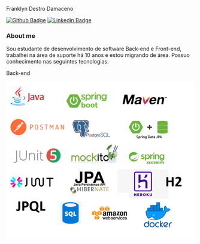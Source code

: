 Franklyn Destro Damaceno

[![Github Badge](https://img.shields.io/badge/-Github-000?style=flat-square&logo=Github&logoColor=white&link=https://github.com/FrankDestro)](https://github.com/FrankDestro)
[![Linkedin Badge](https://img.shields.io/badge/-LinkedIn-blue?style=flat-square&logo=Linkedin&logoColor=white&link=https://www.linkedin.com/in/franklyn-damaceno-441baa143/)](https://www.linkedin.com/in/franklyn-damaceno-441baa143/)

### About me
Sou estudante de desenvolvimento de software Back-end e Front-end, trabalhei na área de suporte há 10 anos e estou migrando de área. 
Possuo conhecimento nas seguintes tecnologias. 

Back-end 

![Back-end](https://github.com/FrankDestro/Franklyn/blob/main/BACKEND.png)
